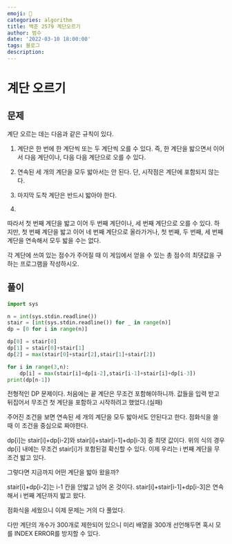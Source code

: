 ```yaml
---
emoji: 🏃
categories: algorithm
title: 백준 2579 계단오르기
author: 범수
date: '2022-03-10 18:00:00'
tags: 블로그
description:
---
```

<!-- 
튜토리얼, 하우 투 가이드, 설명 ,레퍼런스 
https://documentation.divio.com/tutorials/
-->

# 계단 오르기

## 문제

계단 오르는 데는 다음과 같은 규칙이 있다.

1. 계단은 한 번에 한 계단씩 또는 두 계단씩 오를 수 있다. 즉, 한 계단을 밟으면서 이어서 다음 계단이나, 다음 다음 계단으로 오를 수 있다.
2. 연속된 세 개의 계단을 모두 밟아서는 안 된다. 단, 시작점은 계단에 포함되지 않는다.
3. 마지막 도착 계단은 반드시 밟아야 한다.

4.
따라서 첫 번째 계단을 밟고 이어 두 번째 계단이나, 세 번째 계단으로 오를 수 있다. 하지만, 첫 번째 계단을 밟고 이어 네 번째 계단으로 올라가거나, 첫 번째, 두 번째, 세 번째 계단을 연속해서 모두 밟을 수는 없다.

각 계단에 쓰여 있는 점수가 주어질 때 이 게임에서 얻을 수 있는 총 점수의 최댓값을 구하는 프로그램을 작성하시오.

## 풀이

```python
import sys

n = int(sys.stdin.readline())
stair = [int(sys.stdin.readline()) for _ in range(n)]
dp = [0 for i in range(n)]

dp[0] = stair[0]
dp[1] = stair[0]+stair[1]
dp[2] = max(stair[0]+stair[2],stair[1]+stair[2])

for i in range(3,n):
    dp[i] = max(stair[i]+dp[i-2],stair[i-1]+stair[i]+dp[i-3])
print(dp[n-1])
```

전형적인 DP 문제이다. 처음에는 끝 계단은 무조건 포함해야하니까. 값들을 입력 받고 뒤집어서 무조건 첫 계단을 포함하고 시작하려고 했었다.(실패)

주어진 조건을 보면 연속된 세 개의 계단을 모두 밟아서도 안된다고 한다.
점화식을 쓸 때 이 조건을 중심으로 짜야한다.

dp[i]는 stair[i]+dp[i-2]와 stair[i]+stair[i-1]+dp[i-3] 중 최댓 값이다.
위의 식의 경우 dp[i] 내에는 무조건 stair[i]가 포함된걸 확신할 수 있다.
이제 우리는 i 번째 계단을 무조건 밟고 있다.

그렇다면 지금까지 어떤 계단을 밟아 왔을까?

stair[i]+dp[i-2]는 i-1 칸을 안밟고 넘어 온 것이다.
stair[i]+stair[i-1]+dp[i-3]은 연속해서 i 번째 계단까지 밟고 왔다.

점화식을 세웠으니 이제 문제는 거의 다 풀었다.

다만 계단의 개수가 300개로 제한되어 있으니 미리 배열을 300개 선언해두면 혹시 모를 INDEX ERROR를 방지할 수 있다.
